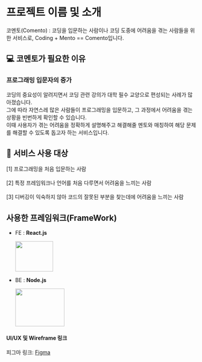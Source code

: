 # 프로젝트 이름 및 소개

코멘토(Comento) : 코딩을 입문하는 사람이나 코딩 도중에 어려움을 겪는 사람들을 위한 서비스로, Coding + Mento == Comento입니다.

## :computer: 코멘토가 필요한 이유

### 프로그래밍 입문자의 증가
코딩의 중요성이 알려지면서 코딩 관련 강의가 대학 필수 교양으로 편성되는 사례가 많아졌습니다. <br> 그에 따라 자연스레 많은 사람들이 프로그래밍을 입문하고, 
그 과정에서 어려움을 겪는 상황을 빈번하게 확인할 수 있습니다.</br> 이때 사용자가 겪는 어려움을 정확하게 설명해주고 해결해줄 멘토와 매칭하여
해당 문제를 해결할 수 있도록 돕고자 하는 서비스입니다.



## :busts_in_silhouette: 서비스 사용 대상
[1] 프로그래밍을 처음 입문하는 사람<br></br>
[2] 특정 프레임워크나 언어를 처음 다루면서 어려움을 느끼는 사람<br></br>
[3] 디버깅이 익숙하지 않아 코드의 잘못된 부분을 찾는데에 어려움을 느끼는 사람


## 사용한 프레임워크(FrameWork)
- FE : <b> React.js</b> <p> <img src="https://velog.velcdn.com/images/jtwjs/post/3ebdc992-342a-4895-8394-5cb14fee44c8/reactJS.png" width=100 height=80> </p>
- BE : <b> Node.js </b> <p> <img src="https://t1.daumcdn.net/cfile/tistory/9929924F5A8FD98509" width=130 height=100> </p>



#### UI/UX 및 Wireframe 링크
피그마 링크: [Figma](https://www.figma.com/file/eu6TdzgDWUbj1ZUTUbLZcT/%EC%B4%88%EC%95%88?node-id=0%3A1)
